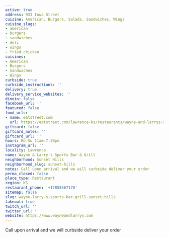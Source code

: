 ```yaml
---
active: true
address: 933 Iowa Street
cuisine: American, Burgers, Salads, Sandwiches, Wings
cuisine_slugs:
- american
- burgers
- sandwiches
- deli
- wings
- fried-chicken
cuisines:
- American
- Burgers
- Sandwiches
- Wings
curbside: true
curbside_instructions: ''
delivery: true
delivery_service_websites: ''
dinein: false
facebook_url: ''
featured: false
food_urls:
- name: eatstreet.com
  url: https://eatstreet.com/lawrence-ks/restaurants/wayne-and-larrys-sports-bar-and-grill
giftcard: false
giftcard_notes: ''
giftcard_url: ''
hours: Mo-Su 11am-7:30pm
instagram_url: ''
locality: Lawrence
name: Wayne & Larry's Sports Bar & Grill
neighborhood: Sunset Hills
neighborhood_slug: sunset-hills
notes: Call upon arrival and we will curbside deliver your order
perma_closed: false
place_type: Restaurant
region: KS
restaurant_phone: '+17858567170'
sitemap: false
slug: wayne-larry-s-sports-bar-grill-sunset-hills
takeout: true
twitch_url: ''
twitter_url: ''
website: https://www.wayneandlarrys.com
---
```


Call upon arrival and we will curbside deliver your order